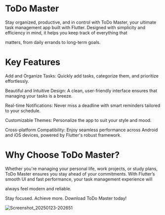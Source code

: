 # ToDo Master

Stay organized, productive, and in control with ToDo Master, your ultimate task management app built with Flutter. Designed with simplicity and efficiency in mind, it helps you keep track of everything that 

matters, from daily errands to long-term goals.

# Key Features

Add and Organize Tasks: Quickly add tasks, categorize them, and prioritize effortlessly.

Beautiful and Intuitive Design: A clean, user-friendly interface ensures that managing your tasks is a breeze.

Real-time Notifications: Never miss a deadline with smart reminders tailored to your schedule.

Customizable Themes: Personalize the app to suit your style and mood.

Cross-platform Compatibility: Enjoy seamless performance across Android and iOS devices, powered by Flutter's robust framework.

# Why Choose ToDo Master?

Whether you're managing your personal life, work projects, or study plans, ToDo Master ensures you stay ahead of your commitments. With Flutter’s smooth UI and fast performance, your task management experience will 

always feel modern and reliable.

Stay focused. Achieve more. Download ToDo Master today!

![Screenshot_20250123-202651](https://github.com/user-attachments/assets/c10c88fd-3494-4ac7-acbf-3294ee819d86)

